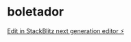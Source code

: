 # boletador

[Edit in StackBlitz next generation editor ⚡️](https://stackblitz.com/~/github.com/Lenhaioli123/boletador)
